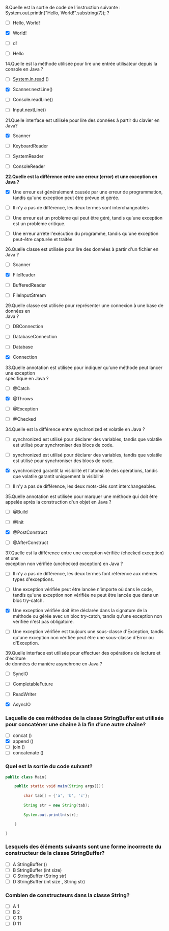 8.Quelle est la sortie de code de l'instruction suivante : System.out.println("Hello, World!".substring(7)); ?

- [ ] Hello, World!

- [x] World!

- [ ] d!

- [ ] Hello



14.Quelle est la méthode utilisée pour lire une entrée utilisateur depuis la console en Java ?

- [ ] [System.in.read](http://system.in.read/) ()

- [x] Scanner.nextLine()

- [ ] Console.readLine()

- [ ] Input.nextLine()



21.Quelle interface est utilisée pour lire des données à partir du clavier en Java?

- [x] Scanner

- [ ] KeyboardReader

- [ ] SystemReader

- [ ] ConsoleReader



**22.Quelle est la différence entre une erreur (error) et une exception en Java ?**

- [x] Une erreur est généralement causée par une erreur de programmation, tandis qu'une exception peut être prévue et gérée.

- [ ] Il n'y a pas de différence, les deux termes sont interchangeables

- [ ] Une erreur est un problème qui peut être géré, tandis qu'une exception est un problème critique.

- [ ] Une erreur arrête l'exécution du programme, tandis qu'une exception peut-être capturée et traitée



26.Quelle classe est utilisée pour lire des données à partir d'un fichier en Java ?

- [ ] Scanner

- [x] FileReader

- [ ] BufferedReader

- [ ] FileInputStream



29.Quelle classe est utilisée pour représenter une connexion à une base de données en  
Java ?

- [ ] DBConnection

- [ ] DatabaseConnection

- [ ] Database

- [x] Connection



33.Quelle annotation est utilisée pour indiquer qu'une méthode peut lancer une exception  
spécifique en Java ?

- [ ] @Catch

- [x] @Throws

- [ ] @Exception

- [ ] @Checked



34.Quelle est la différence entre synchronized et volatile en Java ?

- [ ] synchronized est utilisé pour déclarer des variables, tandis que volatile est utilisé pour synchroniser des blocs de code.

- [ ] synchronized est utilisé pour déclarer des variables, tandis que volatile est utilisé pour synchroniser des blocs de code.

- [x] synchronized garantit la visibilité et l'atomicité des opérations, tandis que volatile garantit uniquement la visibilité

- [ ] Il n'y a pas de différence, les deux mots-clés sont interchangeables.



35.Quelle annotation est utilisée pour marquer une méthode qui doit être appelée après la construction d'un objet en Java ?

- [ ] @Build

- [ ] @Init

- [x] @PostConstruct

- [ ] @AfterConstruct



37.Quelle est la différence entre une exception vérifiée (checked exception) et une  
exception non vérifiée (unchecked exception) en Java ?

- [ ] Il n'y a pas de différence, les deux termes font référence aux mêmes types d'exceptions.

- [ ] Une exception vérifiée peut être lancée n'importe où dans le code, tandis qu'une exception non vérifiée ne peut être lancée que dans un bloc try-catch.

- [x] Une exception vérifiée doit être déclarée dans la signature de la méthode ou gérée avec un bloc try-catch, tandis qu'une exception non vérifiée n'est pas obligatoire.

- [ ] Une exception vérifiée est toujours une sous-classe d'Exception, tandis qu'une exception non vérifiée peut être une sous-classe d'Error ou d'Exception.



39.Quelle interface est utilisée pour effectuer des opérations de lecture et d'écriture  
de données de manière asynchrone en Java ?

- [ ] SyncIO

- [ ] CompletableFuture

- [ ] ReadWriter

- [x] AsyncIO

### Laquelle de ces méthodes de la classe StringBuffer est utilisée pour concaténer une chaîne à la fin d’une autre chaîne?

- [ ] concat ()
- [x] append ()
- [ ] join ()
- [ ] concatenate ()

### Quel est la sortie du code suivant?

```java
public class Main{

	public static void main(String args[]){
	
		char tab[] = {'a', 'b', 'c'};
		
		String str = new String(tab);
		
		System.out.println(str);
	
	}

}
```

### Lesquels des éléments suivants sont une forme incorrecte du constructeur de la classe StringBuffer?

- [ ] A StringBuffer ()
- [ ] B StringBuffer (int size)
- [ ] C StringBuffer (String str)
- [ ] D StringBuffer (int size , String str)

### Combien de constructeurs dans la classe String?

- [ ] A 1
- [ ] B 2
- [ ] C 13
- [ ] D 11
